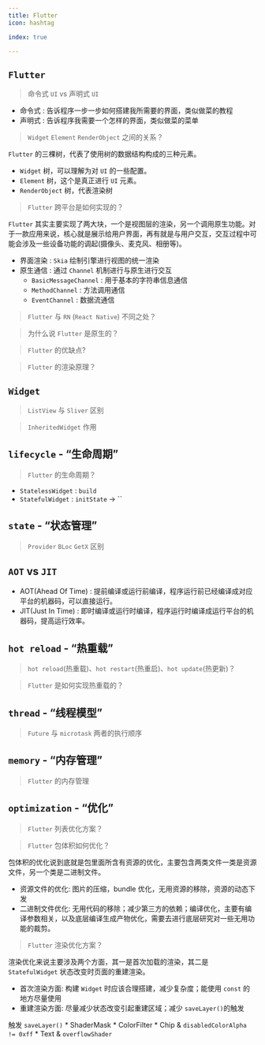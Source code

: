 ```yaml
---
title: Flutter
icon: hashtag

index: true

---
```


<!-- more -->

## `Flutter`

> 命令式 `UI` vs 声明式 `UI`
  
  * 命令式 : 告诉程序一步一步如何搭建我所需要的界面，类似做菜的教程
  * 声明式 : 告诉程序我需要一个怎样的界面，类似做菜的菜单

> `Widget` `Element` `RenderObject` 之间的关系？

  `Flutter` 的三棵树，代表了使用树的数据结构构成的三种元素。
  
  * `Widget` 树，可以理解为对 `UI` 的一些配置。
  * `Element` 树，这个是真正进行 `UI` 元素。
  * `RenderObject` 树，代表渲染树 

> `Flutter` 跨平台是如何实现的？

  `Flutter` 其实主要实现了两大块，一个是视图层的渲染，另一个调用原生功能。对于一款应用来说，核心就是展示给用户界面，再有就是与用户交互，交互过程中可能会涉及一些设备功能的调起(摄像头、麦克风、相册等)。
  
  * 界面渲染 : `Skia` 绘制引擎进行视图的统一渲染
  * 原生通信 : 通过 `Channel` 机制进行与原生进行交互
    - `BasicMessageChannel` : 用于基本的字符串信息通信
    - `MethodChannel` : 方法调用通信
    - `EventChannel` : 数据流通信
  
> `Flutter` 与 `RN` (`React Native`) 不同之处？

> 为什么说 `Flutter` 是原生的？

> `Flutter` 的优缺点?

> `Flutter` 的渲染原理？

## `Widget`

> `ListView` 与 `Sliver` 区别  

> `InheritedWidget` 作用

## `lifecycle` - “生命周期”

> `Flutter` 的生命周期？

  * `StatelessWidget` : `build`
  * `StatefulWidget` : `initState` -> ``
  
## `state` - “状态管理”

> `Provider` `BLoc` `GetX` 区别
  
## `AOT` vs `JIT` 

- AOT(Ahead Of Time) : 提前编译或运行前编译，程序运行前已经编译成对应平台的机器码，可以直接运行。
- JIT(Just In Time) : 即时编译或运行时编译，程序运行时编译成运行平台的机器码，提高运行效率。
  
## `hot reload` - “热重载”

> `hot reload`(热重载)、`hot restart`(热重启)、`hot update`(热更新)？


> `Flutter` 是如何实现热重载的？
  
## `thread` - “线程模型”

> `Future` 与 `microtask` 两者的执行顺序
  
## `memory` - “内存管理”

> `Flutter` 的内存管理
  
## `optimization` - “优化”

> `Flutter` 列表优化方案？

> `Flutter` 包体积如何优化？

  包体积的优化说到底就是包里面所含有资源的优化，主要包含两类文件一类是资源文件，另一个类是二进制文件。
  
  * 资源文件的优化: 图片的压缩，bundle 优化，无用资源的移除，资源的动态下发
  * 二进制文件优化: 无用代码的移除；减少第三方的依赖；编译优化，主要有编译参数相关，以及底层编译生成产物优化，需要去进行底层研究对一些无用功能的裁剪。

> `Flutter` 渲染优化方案？

  渲染优化来说主要涉及两个方面，其一是首次加载的渲染，其二是 `StatefulWidget` 状态改变时页面的重建渲染。
  
  * 首次渲染方面: 构建 `Widget` 时应该合理搭建，减少复杂度；能使用 `const` 的地方尽量使用
  * 重建渲染方面: 尽量减少状态改变引起重建区域；减少 `saveLayer()`的触发
  
  触发 `saveLayer()`
    * ShaderMask
    * ColorFilter
    * Chip & `disabledColorAlpha != 0xff`
    * Text & `overflowShader`